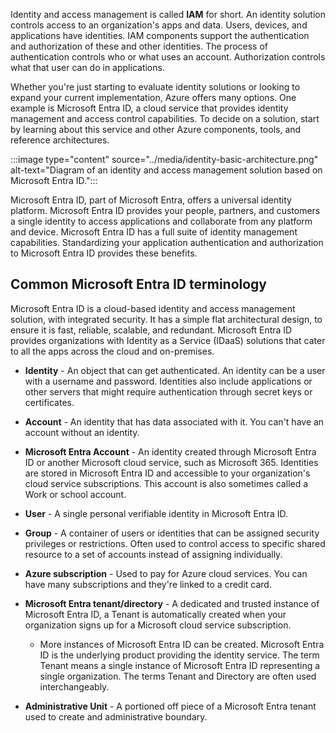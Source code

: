 Identity and access management is called **IAM** for short. An identity solution controls access to an organization's apps and data. Users, devices, and applications have identities. IAM components support the authentication and authorization of these and other identities. The process of authentication controls who or what uses an account. Authorization controls what that user can do in applications.

Whether you're just starting to evaluate identity solutions or looking to expand your current implementation, Azure offers many options. One example is Microsoft Entra ID, a cloud service that provides identity management and access control capabilities. To decide on a solution, start by learning about this service and other Azure components, tools, and reference architectures.

:::image type="content" source="../media/identity-basic-architecture.png" alt-text="Diagram of an identity and access management solution based on Microsoft Entra ID.":::
 
Microsoft Entra ID, part of Microsoft Entra, offers a universal identity platform.  Microsoft Entra ID provides your people, partners, and customers a single identity to access applications and collaborate from any platform and device. Microsoft Entra ID has a full suite of identity management capabilities. Standardizing your application authentication and authorization to Microsoft Entra ID provides these benefits.

## Common Microsoft Entra ID terminology

Microsoft Entra ID is a cloud-based identity and access management solution, with integrated security.  It has a simple flat architectural design, to ensure it is fast, reliable, scalable, and redundant. Microsoft Entra ID provides organizations with Identity as a Service (IDaaS) solutions that cater to all the apps across the cloud and on-premises.

- **Identity** - An object that can get authenticated. An identity can be a user with a username and password. Identities also include applications or other servers that might require authentication through secret keys or certificates.
- **Account** - An identity that has data associated with it. You can't have an account without an identity.
- **Microsoft Entra Account** - An identity created through Microsoft Entra ID or another Microsoft cloud service, such as Microsoft 365. Identities are stored in Microsoft Entra ID and accessible to your organization's cloud service subscriptions. This account is also sometimes called a Work or school account.
- **User** - A single personal verifiable identity in Microsoft Entra ID.
- **Group** - A container of users or identities that can be assigned security privileges or restrictions.  Often used to control access to specific shared resource to a set of accounts instead of assigning individually.
- **Azure subscription** - Used to pay for Azure cloud services. You can have many subscriptions and they're linked to a credit card.
- **Microsoft Entra tenant/directory** - A dedicated and trusted instance of Microsoft Entra ID, a Tenant is automatically created when your organization signs up for a Microsoft cloud service subscription.

   - More instances of Microsoft Entra ID can be created. Microsoft Entra ID is the underlying product providing the identity service. The term Tenant means a single instance of Microsoft Entra ID representing a single organization. The terms Tenant and Directory are often used interchangeably.

- **Administrative Unit** - A portioned off piece of a Microsoft Entra tenant used to create and administrative boundary.
